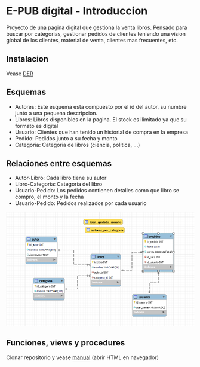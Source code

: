 # E-PUB digital - Introduccion
Proyecto de una pagina digital que gestiona la venta libros. Pensado para buscar por categorias, gestionar pedidos de clientes teniendo una vision global de los clientes, material de venta, clientes mas frecuentes, etc.

## Instalacion
Vease [DER](https://github.com/charletton/EPUB-digital/blob/main/documentacion/instalacion.txt)

## Esquemas
- Autores: Este esquema esta compuesto por el id del autor, su numbre junto a una pequena descripcion. 
- Libros: Libros disponibles en la pagina. El stock es ilimitado ya que su formato es digital 
- Usuario: Clientes que han tenido un historial de compra en la empresa
- Pedido: Pedidos junto a su fecha y monto
- Categoria: Categoria de libros (ciencia, politica, ...)

## Relaciones entre esquemas
- Autor-Libro: Cada libro tiene su autor
- Libro-Categoria: Categoria del libro 
- Usuario-Pedido: Los pedidos contienen detalles como que libro se compro, el monto y la fecha
- Usuario-Pedido: Pedidos realizados por cada usuario

![DER](https://github.com/charletton/EPUB-digital/blob/documentacion/Modelo%20DER.png)

## Funciones, views y procedures
Clonar repositorio y vease [manual](https://github.com/charletton/EPUB-digital/blob/main/documentacion/Modelo%20DER.png) (abrir HTML en navegador)
